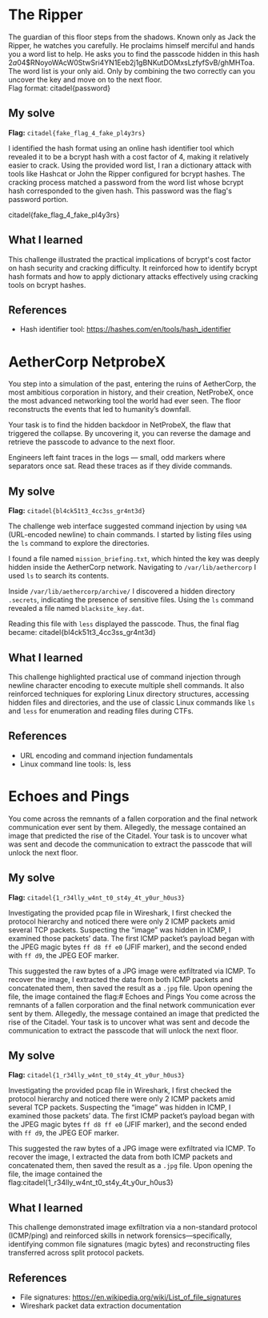 # The Ripper
The guardian of this floor steps from the shadows. Known only as Jack the Ripper, he watches you carefully. He proclaims himself merciful and hands you a word list to help. He asks you to find the passcode hidden in this hash $2a$04$RNoyoWAcW0StwSri4YN1Eeb2j1gBNKutDOMxsLzfyfSvB/ghMHToa. The word list is your only aid. Only by combining the two correctly can you uncover the key and move on to the next floor.  
Flag format: citadel{password}

## My solve
**Flag:** `citadel{fake_flag_4_fake_pl4y3rs}`

I identified the hash format using an online hash identifier tool which revealed it to be a bcrypt hash with a cost factor of 4, making it relatively easier to crack. Using the provided word list, I ran a dictionary attack with tools like Hashcat or John the Ripper configured for bcrypt hashes. The cracking process matched a password from the word list whose bcrypt hash corresponded to the given hash. This password was the flag's password portion.

citadel{fake_flag_4_fake_pl4y3rs}

## What I learned
This challenge illustrated the practical implications of bcrypt's cost factor on hash security and cracking difficulty. It reinforced how to identify bcrypt hash formats and how to apply dictionary attacks effectively using cracking tools on bcrypt hashes.

## References
- Hash identifier tool: https://hashes.com/en/tools/hash_identifier


# AetherCorp NetprobeX
You step into a simulation of the past, entering the ruins of AetherCorp, the most ambitious corporation in history, and their creation, NetProbeX, once the most advanced networking tool the world had ever seen. The floor reconstructs the events that led to humanity’s downfall.

Your task is to find the hidden backdoor in NetProbeX, the flaw that triggered the collapse. By uncovering it, you can reverse the damage and retrieve the passcode to advance to the next floor.

Engineers left faint traces in the logs — small, odd markers where separators once sat. Read these traces as if they divide commands.

## My solve
**Flag:** `citadel{bl4ck51t3_4cc3ss_gr4nt3d}`

The challenge web interface suggested command injection by using `%0A` (URL-encoded newline) to chain commands. I started by listing files using the `ls` command to explore the directories. 

I found a file named `mission_briefing.txt`, which hinted the key was deeply hidden inside the AetherCorp network. Navigating to `/var/lib/aethercorp` I used `ls` to search its contents. 

Inside `/var/lib/aethercorp/archive/` I discovered a hidden directory `.secrets`, indicating the presence of sensitive files. Using the `ls` command revealed a file named `blacksite_key.dat`. 

Reading this file with `less` displayed the passcode. Thus, the final flag became: citadel{bl4ck51t3_4cc3ss_gr4nt3d}

## What I learned
This challenge highlighted practical use of command injection through newline character encoding to execute multiple shell commands. It also reinforced techniques for exploring Linux directory structures, accessing hidden files and directories, and the use of classic Linux commands like `ls` and `less` for enumeration and reading files during CTFs.

## References
- URL encoding and command injection fundamentals  
- Linux command line tools: ls, less
# Echoes and Pings
You come across the remnants of a fallen corporation and the final network communication ever sent by them.
Allegedly, the message contained an image that predicted the rise of the Citadel. Your task is to uncover what was sent and decode the communication to extract the passcode that will unlock the next floor.

## My solve
**Flag:** `citadel{1_r34lly_w4nt_t0_st4y_4t_y0ur_h0us3}`

Investigating the provided pcap file in Wireshark, I first checked the protocol hierarchy and noticed there were only 2 ICMP packets amid several TCP packets. Suspecting the “image” was hidden in ICMP, I examined those packets’ data. The first ICMP packet’s payload began with the JPEG magic bytes `ff d8 ff e0` (JFIF marker), and the second ended with `ff d9`, the JPEG EOF marker.

This suggested the raw bytes of a JPG image were exfiltrated via ICMP. To recover the image, I extracted the data from both ICMP packets and concatenated them, then saved the result as a `.jpg` file. Upon opening the file, the image contained the flag:# Echoes and Pings
You come across the remnants of a fallen corporation and the final network communication ever sent by them.
Allegedly, the message contained an image that predicted the rise of the Citadel. Your task is to uncover what was sent and decode the communication to extract the passcode that will unlock the next floor.

## My solve
**Flag:** `citadel{1_r34lly_w4nt_t0_st4y_4t_y0ur_h0us3}`

Investigating the provided pcap file in Wireshark, I first checked the protocol hierarchy and noticed there were only 2 ICMP packets amid several TCP packets. Suspecting the “image” was hidden in ICMP, I examined those packets’ data. The first ICMP packet’s payload began with the JPEG magic bytes `ff d8 ff e0` (JFIF marker), and the second ended with `ff d9`, the JPEG EOF marker.

This suggested the raw bytes of a JPG image were exfiltrated via ICMP. To recover the image, I extracted the data from both ICMP packets and concatenated them, then saved the result as a `.jpg` file. Upon opening the file, the image contained the flag:citadel{1_r34lly_w4nt_t0_st4y_4t_y0ur_h0us3}

## What I learned
This challenge demonstrated image exfiltration via a non-standard protocol (ICMP/ping) and reinforced skills in network forensics—specifically, identifying common file signatures (magic bytes) and reconstructing files transferred across split protocol packets.

## References
- File signatures: https://en.wikipedia.org/wiki/List_of_file_signatures
- Wireshark packet data extraction documentation








